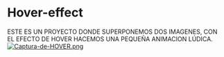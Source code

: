 # Hover-effect
ESTE ES UN PROYECTO DONDE SUPERPONEMOS DOS IMAGENES, CON EL EFECTO DE HOVER HACEMOS UNA PEQUEÑA ANIMACION LÚDICA.
[![Captura-de-HOVER.png](https://i.postimg.cc/7Y7c5C25/Captura-de-HOVER.png)](https://postimg.cc/dLsnXVnF)
